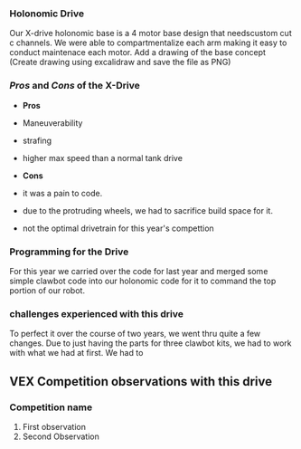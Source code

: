 ### Holonomic Drive
Our X-drive holonomic base is a 4 motor base design that needscustom cut c channels. We were able to compartmentalize each arm making it easy to conduct maintenace each motor.
Add a drawing of the base concept (Create drawing using excalidraw and save the file as PNG)

### _Pros_ and _Cons_ of the X-Drive
* **Pros**
* Maneuverability
* strafing
* higher max speed than a normal tank drive

* **Cons**
* it was a pain to code.
* due to the protruding wheels, we had to sacrifice build space for it.
* not the optimal drivetrain for this year's compettion 
### Programming for the Drive
For this year we carried over the code for last year and merged some simple clawbot code into our holonomic code for it to command the top portion of our robot. 

### challenges experienced with this drive
To perfect it over the course of two years, we went thru quite a few changes. Due to just having the parts for three clawbot kits, we had to work with what we had at first. We had to 

## VEX Competition observations with this drive
### Competition name
1. First observation
2. Second Observation

